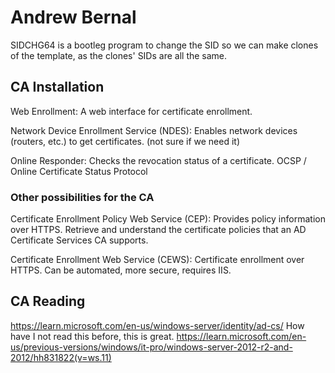 # Andrew Bernal

SIDCHG64 is a bootleg program to change the SID so we can make clones of the template, as the clones' SIDs are all the same. 

## CA Installation
Web Enrollment: A web interface for certificate enrollment.

Network Device Enrollment Service (NDES): Enables network devices (routers, etc.) to get certificates. (not sure if we need it)

Online Responder: Checks the revocation status of a certificate. OCSP / Online Certificate Status Protocol

### Other possibilities for the CA
Certificate Enrollment Policy Web Service (CEP): Provides policy information over HTTPS. 
Retrieve and understand the certificate policies that an AD Certificate Services CA supports.

Certificate Enrollment Web Service (CEWS): Certificate enrollment over HTTPS. Can be automated, more secure, requires IIS.

## CA Reading
<https://learn.microsoft.com/en-us/windows-server/identity/ad-cs/>
How have I not read this before, this is great.
<https://learn.microsoft.com/en-us/previous-versions/windows/it-pro/windows-server-2012-r2-and-2012/hh831822(v=ws.11)>

